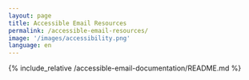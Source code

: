 ```yaml
---
layout: page
title: Accessible Email Resources
permalink: /accessible-email-resources/
image: '/images/accessibility.png'
language: en
---
```


{% include_relative /accessible-email-documentation/README.md %}